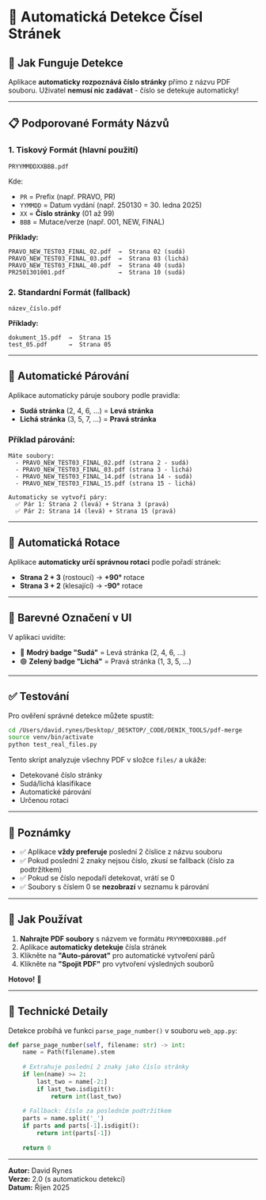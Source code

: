 # 📄 Automatická Detekce Čísel Stránek

## 🎯 Jak Funguje Detekce

Aplikace **automaticky rozpoznává číslo stránky** přímo z názvu PDF souboru. Uživatel **nemusí nic zadávat** - číslo se detekuje automaticky!

---

## 📋 Podporované Formáty Názvů

### 1. **Tiskový Formát** (hlavní použití)

```
PRYYMMDDXXBBB.pdf
```

Kde:
- `PR` = Prefix (např. PRAVO, PR)
- `YYMMDD` = Datum vydání (např. 250130 = 30. ledna 2025)
- `XX` = **Číslo stránky** (01 až 99)
- `BBB` = Mutace/verze (např. 001, NEW, FINAL)

**Příklady:**
```
PRAVO_NEW_TEST03_FINAL_02.pdf  →  Strana 02 (sudá)
PRAVO_NEW_TEST03_FINAL_03.pdf  →  Strana 03 (lichá)
PRAVO_NEW_TEST03_FINAL_40.pdf  →  Strana 40 (sudá)
PR2501301001.pdf               →  Strana 10 (sudá)
```

### 2. **Standardní Formát** (fallback)

```
název_číslo.pdf
```

**Příklady:**
```
dokument_15.pdf  →  Strana 15
test_05.pdf      →  Strana 05
```

---

## 🔄 Automatické Párování

Aplikace automaticky páruje soubory podle pravidla:

- **Sudá stránka** (2, 4, 6, ...) = **Levá stránka**
- **Lichá stránka** (3, 5, 7, ...) = **Pravá stránka**

### Příklad párování:

```
Máte soubory:
  - PRAVO_NEW_TEST03_FINAL_02.pdf (strana 2 - sudá)
  - PRAVO_NEW_TEST03_FINAL_03.pdf (strana 3 - lichá)
  - PRAVO_NEW_TEST03_FINAL_14.pdf (strana 14 - sudá)
  - PRAVO_NEW_TEST03_FINAL_15.pdf (strana 15 - lichá)

Automaticky se vytvoří páry:
  ✅ Pár 1: Strana 2 (levá) + Strana 3 (pravá)
  ✅ Pár 2: Strana 14 (levá) + Strana 15 (pravá)
```

---

## 🔄 Automatická Rotace

Aplikace **automaticky určí správnou rotaci** podle pořadí stránek:

- **Strana 2 + 3** (rostoucí) → **+90°** rotace
- **Strana 3 + 2** (klesající) → **-90°** rotace

---

## 🎨 Barevné Označení v UI

V aplikaci uvidíte:

- 🔵 **Modrý badge "Sudá"** = Levá stránka (2, 4, 6, ...)
- 🟢 **Zelený badge "Lichá"** = Pravá stránka (1, 3, 5, ...)

---

## ✅ Testování

Pro ověření správné detekce můžete spustit:

```bash
cd /Users/david.rynes/Desktop/_DESKTOP/_CODE/DENIK_TOOLS/pdf-merge
source venv/bin/activate
python test_real_files.py
```

Tento skript analyzuje všechny PDF v složce `files/` a ukáže:
- Detekované číslo stránky
- Sudá/lichá klasifikace
- Automatické párování
- Určenou rotaci

---

## 📝 Poznámky

- ✅ Aplikace **vždy preferuje** poslední 2 číslice z názvu souboru
- ✅ Pokud poslední 2 znaky nejsou číslo, zkusí se fallback (číslo za podtržítkem)
- ✅ Pokud se číslo nepodaří detekovat, vrátí se 0
- ✅ Soubory s číslem 0 se **nezobrazí** v seznamu k párování

---

## 🚀 Jak Používat

1. **Nahrajte PDF soubory** s názvem ve formátu `PRYYMMDDXXBBB.pdf`
2. Aplikace **automaticky detekuje** čísla stránek
3. Klikněte na **"Auto-párovat"** pro automatické vytvoření párů
4. Klikněte na **"Spojit PDF"** pro vytvoření výsledných souborů

**Hotovo!** 🎉

---

## 🔧 Technické Detaily

Detekce probíhá ve funkci `parse_page_number()` v souboru `web_app.py`:

```python
def parse_page_number(self, filename: str) -> int:
    name = Path(filename).stem
    
    # Extrahuje poslední 2 znaky jako číslo stránky
    if len(name) >= 2:
        last_two = name[-2:]
        if last_two.isdigit():
            return int(last_two)
    
    # Fallback: číslo za posledním podtržítkem
    parts = name.split('_')
    if parts and parts[-1].isdigit():
        return int(parts[-1])
    
    return 0
```

---

**Autor:** David Rynes  
**Verze:** 2.0 (s automatickou detekcí)  
**Datum:** Říjen 2025

